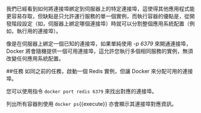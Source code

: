 我們已經看到如何將連接埠綁定到伺服器上的特定連接埠，這使得其他應用程式能更容易存取，但缺點是只允許運行服務的單一個實例，而執行容器的優點是，從開發階段設定（如，伺服器上綁定哪個連接埠）時就可以分割整個應用系統配置（例如，執行用的連接埠）。

像是在伺服器上綁定一個已知的連接埠，如果單純使用 *-p 6379* 來開通連接埠， Docker 將會隨機提供一個可用連接埠，這允許您執行多個相同服務的實例，無須改變任何應用系統配置。

##任務
如同之前的任務，啟動一個 Redis 實例，但讓 Docker 來分配可用的連接埠。

您可以使用指令 `docker port redis 6379` 來找出對應的連接埠。

列出所有容器則使用 `docker ps`{{execute}} 亦會顯示其連接埠對應資訊。
